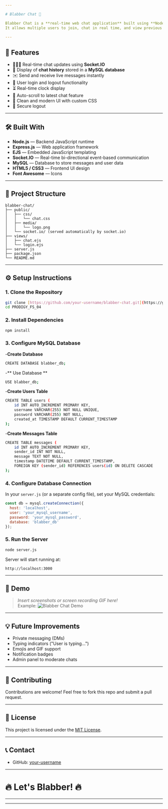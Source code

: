 ```yaml
---

# Blabber Chat 💬

Blabber Chat is a **real-time web chat application** built using **Node.js**, **Express**, **Socket.IO**, **EJS**, and **MySQL**.  
It allows multiple users to join, chat in real time, and view previous message history.

---
```


## 🚀 Features

- 🧑‍🤝‍🧑 Real-time chat updates using **Socket.IO**
- 📜 Display of **chat history** stored in a **MySQL database**
- ✉️ Send and receive live messages instantly
- 👤 User login and logout functionality
- ⏳ Real-time clock display
- 📜 Auto-scroll to latest chat feature
- 🎨 Clean and modern UI with custom CSS
- 🔐 Secure logout

---

## 🛠️ Built With

- **Node.js** — Backend JavaScript runtime
- **Express.js** — Web application framework
- **EJS** — Embedded JavaScript templating
- **Socket.IO** — Real-time bi-directional event-based communication
- **MySQL** — Database to store messages and user data
- **HTML5 / CSS3** — Frontend UI design
- **Font Awesome** — Icons

---

## 📂 Project Structure

```
blabber-chat/
├── public/
│   ├── css/
│   │   └── chat.css
│   ├── media/
│   │   └── logo.png
│   └── socket.io/ (served automatically by socket.io)
├── views/
│   ├── chat.ejs
│   └── login.ejs
├── server.js
├── package.json
└── README.md
```

---

## ⚙️ Setup Instructions

### 1. Clone the Repository
```bash
git clone [https://github.com/your-username/blabber-chat.git](https://github.com/Antony-Ouseppachan/PRODIGY_FS_04.git)
cd PRODIGY_FS_04
```

### 2. Install Dependencies
```bash
npm install
```

### 3. Configure MySQL Database

-**Create Database**
```bash
CREATE DATABASE blabber_db;
```
-** Use Database **
```bash
USE blabber_db;
```
-**Create Users Table**
```bash
CREATE TABLE users (
    id INT AUTO_INCREMENT PRIMARY KEY,
    username VARCHAR(255) NOT NULL UNIQUE,
    password VARCHAR(255) NOT NULL,
    created_at TIMESTAMP DEFAULT CURRENT_TIMESTAMP
);
```
-**Create Messages Table**
```bash
CREATE TABLE messages (
    id INT AUTO_INCREMENT PRIMARY KEY,
    sender_id INT NOT NULL,
    message TEXT NOT NULL,
    timestamp DATETIME DEFAULT CURRENT_TIMESTAMP,
    FOREIGN KEY (sender_id) REFERENCES users(id) ON DELETE CASCADE
);
```

### 4. Configure Database Connection

In your `server.js` (or a separate config file), set your MySQL credentials:
```javascript
const db = mysql.createConnection({
  host: 'localhost',
  user: 'your_mysql_username',
  password: 'your_mysql_password',
  database: 'blabber_db'
});
```

### 5. Run the Server
```bash
node server.js
```

Server will start running at:
```
http://localhost:3000
```

---

## 🎥 Demo

> _Insert screenshots or screen recording GIF here!_  
> Example:
> ![Blabber Chat Demo](path-to-demo.gif)

---

## 💡 Future Improvements

- Private messaging (DMs)
- Typing indicators ("User is typing...")
- Emojis and GIF support
- Notification badges
- Admin panel to moderate chats

---

## 🙌 Contributing

Contributions are welcome! Feel free to fork this repo and submit a pull request.

---

## 📄 License

This project is licensed under the [MIT License](LICENSE).

---

## 📞 Contact

- GitHub: [your-username](https://github.com/Antony-Ouseppachan)

---

# 🔥 Let's Blabber! 🔥

---

---
